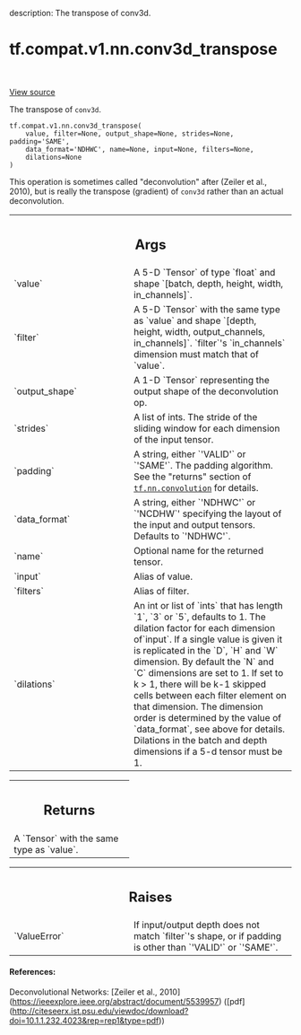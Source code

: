 description: The transpose of conv3d.

<div itemscope itemtype="http://developers.google.com/ReferenceObject">
<meta itemprop="name" content="tf.compat.v1.nn.conv3d_transpose" />
<meta itemprop="path" content="Stable" />
</div>

# tf.compat.v1.nn.conv3d_transpose

<!-- Insert buttons and diff -->

<table class="tfo-notebook-buttons tfo-api nocontent" align="left">

</table>

<a target="_blank" href="/code/stable/tensorflow/python/ops/nn_ops.py">View source</a>



The transpose of `conv3d`.

<pre class="devsite-click-to-copy prettyprint lang-py tfo-signature-link">
<code>tf.compat.v1.nn.conv3d_transpose(
    value, filter=None, output_shape=None, strides=None, padding=&#x27;SAME&#x27;,
    data_format=&#x27;NDHWC&#x27;, name=None, input=None, filters=None,
    dilations=None
)
</code></pre>



<!-- Placeholder for "Used in" -->

This operation is sometimes called "deconvolution" after
(Zeiler et al., 2010), but is really the transpose (gradient) of `conv3d`
rather than an actual deconvolution.

<!-- Tabular view -->
 <table class="responsive fixed orange">
<colgroup><col width="214px"><col></colgroup>
<tr><th colspan="2"><h2 class="add-link">Args</h2></th></tr>

<tr>
<td>
`value`
</td>
<td>
A 5-D `Tensor` of type `float` and shape
`[batch, depth, height, width, in_channels]`.
</td>
</tr><tr>
<td>
`filter`
</td>
<td>
A 5-D `Tensor` with the same type as `value` and shape
`[depth, height, width, output_channels, in_channels]`.  `filter`'s
`in_channels` dimension must match that of `value`.
</td>
</tr><tr>
<td>
`output_shape`
</td>
<td>
A 1-D `Tensor` representing the output shape of the
deconvolution op.
</td>
</tr><tr>
<td>
`strides`
</td>
<td>
A list of ints. The stride of the sliding window for each
dimension of the input tensor.
</td>
</tr><tr>
<td>
`padding`
</td>
<td>
A string, either `'VALID'` or `'SAME'`. The padding algorithm.
See the "returns" section of <a href="../../../../tf/nn/convolution.md"><code>tf.nn.convolution</code></a> for details.
</td>
</tr><tr>
<td>
`data_format`
</td>
<td>
A string, either `'NDHWC'` or `'NCDHW`' specifying the layout
of the input and output tensors. Defaults to `'NDHWC'`.
</td>
</tr><tr>
<td>
`name`
</td>
<td>
Optional name for the returned tensor.
</td>
</tr><tr>
<td>
`input`
</td>
<td>
Alias of value.
</td>
</tr><tr>
<td>
`filters`
</td>
<td>
Alias of filter.
</td>
</tr><tr>
<td>
`dilations`
</td>
<td>
An int or list of `ints` that has length `1`, `3` or `5`,
defaults to 1. The dilation factor for each dimension of`input`. If a
single value is given it is replicated in the `D`, `H` and `W` dimension.
By default the `N` and `C` dimensions are set to 1. If set to k > 1, there
will be k-1 skipped cells between each filter element on that dimension.
The dimension order is determined by the value of `data_format`, see above
for details. Dilations in the batch and depth dimensions if a 5-d tensor
must be 1.
</td>
</tr>
</table>



<!-- Tabular view -->
 <table class="responsive fixed orange">
<colgroup><col width="214px"><col></colgroup>
<tr><th colspan="2"><h2 class="add-link">Returns</h2></th></tr>
<tr class="alt">
<td colspan="2">
A `Tensor` with the same type as `value`.
</td>
</tr>

</table>



<!-- Tabular view -->
 <table class="responsive fixed orange">
<colgroup><col width="214px"><col></colgroup>
<tr><th colspan="2"><h2 class="add-link">Raises</h2></th></tr>

<tr>
<td>
`ValueError`
</td>
<td>
If input/output depth does not match `filter`'s shape, or if
padding is other than `'VALID'` or `'SAME'`.
</td>
</tr>
</table>



#### References:

Deconvolutional Networks:
  [Zeiler et al., 2010]
  (https://ieeexplore.ieee.org/abstract/document/5539957)
  ([pdf]
  (http://citeseerx.ist.psu.edu/viewdoc/download?doi=10.1.1.232.4023&rep=rep1&type=pdf))
